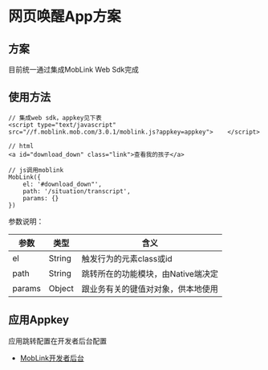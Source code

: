 # 网页唤醒App方案

## 方案



目前统一通过集成MobLink Web Sdk完成

## 使用方法

```
// 集成web sdk，appkey见下表
<script type="text/javascript" src="//f.moblink.mob.com/3.0.1/moblink.js?appkey=appkey">    </script>

// html
<a id="download_down" class="link">查看我的孩子</a>

// js调用moblink
MobLink({
	el: '#download_down"',
	path: '/situation/transcript',
	params: {}
})
```

参数说明：

| 参数 | 类型 | 含义 |
| ------------ | ------------ | ------------ |
| el | String | 触发行为的元素class或id |
| path | String | 跳转所在的功能模块，由Native端决定 |
| params | Object | 跟业务有关的键值对对象，供本地使用 |

## 应用Appkey

应用跳转配置在开发者后台配置
- [MobLink开发者后台](http://dashboard.mob.com)
